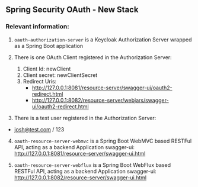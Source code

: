 ## Spring Security OAuth - New Stack

### Relevant information:

1. `oauth-authorization-server` is a Keycloak Authorization Server wrapped as a Spring Boot application
2. There is one OAuth Client registered in the Authorization Server:
   1. Client Id: newClient
   2. Client secret: newClientSecret
   3. Redirect Uris: 
      - http://127.0.0.1:8081/resource-server/swagger-ui/oauth2-redirect.html
      - http://127.0.0.1:8082/resource-server/webjars/swagger-ui/oauth2-redirect.html

3. There is a test user registered in the Authorization Server:
  - josh@test.com / 123
   
4. `oauth-resource-server-webmvc` is a Spring Boot WebMVC based RESTFul API, acting as a backend Application
   swagger-ui:  http://127.0.0.1:8081/resource-server/swagger-ui.html

5. `oauth-resource-server-webflux` is a Spring Boot WebFlux based RESTFul API, acting as a backend Application
   swagger-ui:  http://127.0.0.1:8082/resource-server/swagger-ui.html

